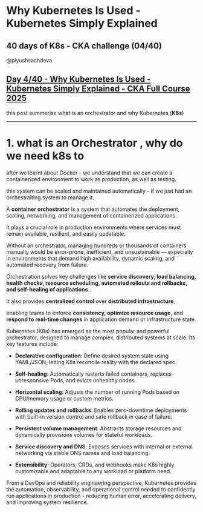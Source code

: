 # Why Kubernetes Is Used - Kubernetes Simply Explained
## 40 days of K8s - CKA challenge (04/40)

@piyushsachdeva

## [Day 4/40 - Why Kubernetes Is Used - Kubernetes Simply Explained - CKA Full Course 2025](https://www.youtube.com/watch?v=ajetvJmBvFo&ab_channel=TechTutorialswithPiyush)

this post summerise what is an orchestrator and why Kubernetes (__K8s__)  

<hr/>

# 1. what is an Orchestrator , why do we need k8s to 

after we learnt about Docker - we understand that we can create a containerized environment to work as production, as well as testing. 

this system can be scaled and maintained automatically - if we just had an orchestraiting system to manage it. 


A  __container orchestrator__ is a system that automates the deployment, scaling, networking, and management of containerized applications. 

It plays a crucial role in production environments where services must remain available, resilient, and easily updatable.

Without an orchestrator, managing hundreds or thousands of containers manually would be error-prone, inefficient, and unsustainable — especially in environments that demand high availability, dynamic scaling, and automated recovery from failure.

Orchestration solves key challenges like __service discovery, load balancing, health checks, resource scheduling, automated rollouts and rollbacks, and self-healing of applications__ . 

It also provides __centralized control__ over __distributed infrastructure__,

enabling teams to enforce __consistency, optimize resource usage__, and __respond to real-time changes__ in application demand or infrastructure state.


Kubernetes (K8s) has emerged as the most popular and powerful orchestrator, designed to manage complex, distributed systems at scale. Its key features include:

* __Declarative configuration__: Define desired system state using YAML/JSON, letting K8s reconcile reality with the declared spec.

* __Self-healing__: Automatically restarts failed containers, replaces unresponsive Pods, and evicts unhealthy nodes.

* __Horizontal scaling__: Adjusts the number of running Pods based on CPU/memory usage or custom metrics.

* __Rolling updates and rollbacks__: Enables zero-downtime deployments with built-in version control and safe rollback in case of failure.

* __Persistent volume management__: Abstracts storage resources and dynamically provisions volumes for stateful workloads.

* __Service discovery and DNS__: Exposes services with internal or external networking via stable DNS names and load balancing.

* __Extensibility__: Operators, CRDs, and webhooks make K8s highly customizable and adaptable to any workload or platform need.

From a DevOps and reliability engineering perspective, Kubernetes provides the automation, observability, and operational control needed to confidently run applications in production - reducing human error, accelerating delivery, and improving system resilience.



